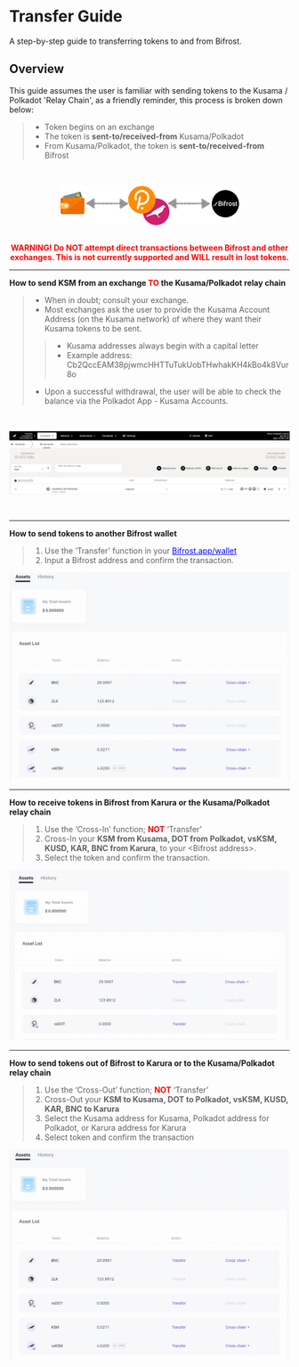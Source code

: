 # Transfer Guide
A step-by-step guide to transferring tokens to and from Bifrost.

## Overview
This guide assumes the user is familiar with sending tokens to the Kusama / Polkadot 'Relay Chain', as a friendly reminder, this process is broken down below:

>* Token begins on an exchange
>* The token is **sent-to/received-from** Kusama/Polkadot
>* From Kusama/Polkadot, the token is **sent-to/received-from** Bifrost

<div style="display:flex; justify-content:center;padding:2rem 0;">
    <img src="Transfer.png">
</div>


<div style="color:red;font-weight:bolder;text-align:center;">WARNING!  Do NOT attempt direct transactions between Bifrost and other exchanges.   This is not currently supported and WILL result in lost tokens.</div>

---

<span style="font-weight:bolder">How to send KSM from an exchange <span style="color:red">TO</span> the Kusama/Polkadot relay chain</span>

>* When in doubt; consult your exchange.
>* Most exchanges ask the user to provide the Kusama Account Address (on the Kusama network) of where they want their Kusama tokens to be sent.
>>* Kusama addresses always begin with a capital letter
>>* Example address: Cb2QccEAM38pjwmcHHTTuTukUobTHwhakKH4kBo4k8Vur8o
>* Upon a successful withdrawal, the user will be able to check the balance via the Polkadot App - Kusama Accounts.

<div style="display:flex; justify-content:center;padding:2rem 0;">
    <img src="ksm.png">
</div>

---

<span style="font-weight:bolder">How to send tokens to another Bifrost wallet</span>

> 1. Use the ‘Transfer’ function in your <a href="https://bifrost.app/" style="color:blue">Bifrost.app/wallet</a>
> 2. Input a Bifrost address and confirm the transaction.

 ![](transfer_tokens_1.gif)
 
 ---

<span style="font-weight:bolder">How to receive tokens in Bifrost from Karura or the Kusama/Polkadot relay chain</span>

> 1. Use the ‘Cross-In’ function; <span style="color:red; font-weight:bold">NOT</span> ‘Transfer’
> 2. Cross-In your <b>KSM from Kusama, DOT from Polkadot, vsKSM, KUSD, KAR, BNC from Karura</b>, to your \<Bifrost address>.
> 3. Select the token and confirm the transaction.

 ![](receive_token.gif)

---

<span style="font-weight:bolder">How to send tokens out of Bifrost to Karura or to the Kusama/Polkadot relay chain</span>

> 1. Use the ‘Cross-Out’ function; <span style="color:red; font-weight:bold">NOT</span> ‘Transfer’
> 2. Cross-Out your <b>KSM to Kusama, DOT to Polkadot, vsKSM, KUSD, KAR, BNC to Karura</b>
> 3. Select the Kusama address for Kusama, Polkadot address for Polkadot, or Karura address for Karura
> 4. Select token and confirm the transaction

 ![](send_tokens.gif)
